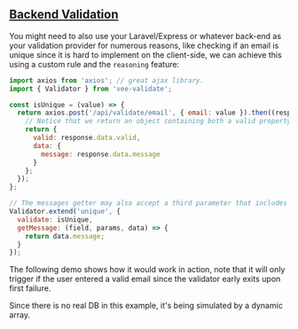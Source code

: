 ## [Backend Validation](#backend-example)

You might need to also use your Laravel/Express or whatever back-end as your validation provider for numerous reasons, like checking if an email is unique since it is hard to implement on the client-side, we can achieve this using a custom rule and the `reasoning` feature:

```js
import axios from 'axios'; // great ajax library.
import { Validator } from 'vee-validate';

const isUnique = (value) => {
  return axios.post('/api/validate/email', { email: value }).then((response) => {
    // Notice that we return an object containing both a valid property and a data property.
    return {
      valid: response.data.valid,
      data: {
        message: response.data.message
      }
    };
  });
};

// The messages getter may also accept a third parameter that includes the data we returned earlier.
Validator.extend('unique', {
  validate: isUnique,
  getMessage: (field, params, data) => {
    return data.message;
  }
});
```

The following demo shows how it would work in action, note that it will only trigger if the user entered a valid email since the validator early exits upon first failure.

Since there is no real DB in this example, it's being simulated by a dynamic array.
